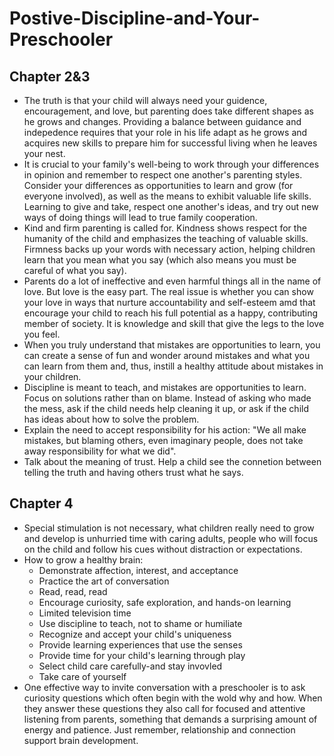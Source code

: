 # Postive-Discipline-and-Your-Preschooler
## Chapter 2&3
- The truth is that your child will always need your guidence, encouragement, and love, but parenting does take different shapes as he grows and changes. Providing a balance between guidance and indepedence requires that your role in his life adapt as he grows and acquires new skills to prepare him for successful living when he leaves your nest.
- It is crucial to your family's well-being to work through your differences in opinion and remember to respect one another's parenting styles. Consider your differences as opportunities to learn and grow (for everyone involved), as well as the means to exhibit valuable life skills. Learning to give and take, respect one another's ideas, and try out new ways of doing things will lead to true family cooperation.
- Kind and firm parenting is called for. Kindness shows respect for the humanity of the child and emphasizes the teaching of valuable skills. Firmness backs up your words with necessary action, helping children learn that you mean what you say (which also means you must be careful of what you say).
- Parents do a lot of ineffective and even harmful things all in the name of love. But love is the easy part. The real issue is whether you can show your love in ways that nurture accountability and self-esteem amd that encourage your child to reach his full potential as a happy, contributing member of society. It is knowledge and skill that give the legs to the love you feel.
- When you truly understand that mistakes are opportunities to learn, you can create a sense of fun and wonder around mistakes and what you can learn from them and, thus, instill a healthy attitude about mistakes in your children.
- Discipline is meant to teach, and mistakes are opportunities to learn. Focus on solutions rather than on blame. Instead of asking who made the mess, ask if the child needs help cleaning it up, or ask if the child has ideas about how to solve the problem.
- Explain the need to accept responsibility for his action: "We all make mistakes, but blaming others, even imaginary people, does not take away responsibility for what we did".
- Talk about the meaning of trust. Help a child see the connetion between telling the truth and having others trust what he says.

## Chapter 4
- Special stimulation is not necessary, what children really need to grow and develop is unhurried time with caring adults, people who will focus on the child and follow his cues without distraction or expectations.
- How to grow a healthy brain:
  - Demonstrate affection, interest, and acceptance
  - Practice the art of conversation
  - Read, read, read
  - Encourage curiosity, safe exploration, and hands-on learning
  - Limited television time
  - Use discipline to teach, not to shame or humiliate
  - Recognize and accept your child's uniqueness
  - Provide learning experiences that use the senses
  - Provide time for your child's learning through play
  - Select child care carefully-and stay invovled
  - Take care of yourself
 - One effective way to invite conversation with a preschooler is to ask curiosity questions which often begin with the wold why and how. When they answer these questions they also call for focused and attentive listening from parents, something that demands a surprising amount of energy and patience. Just remember, relationship and connection support brain development.

